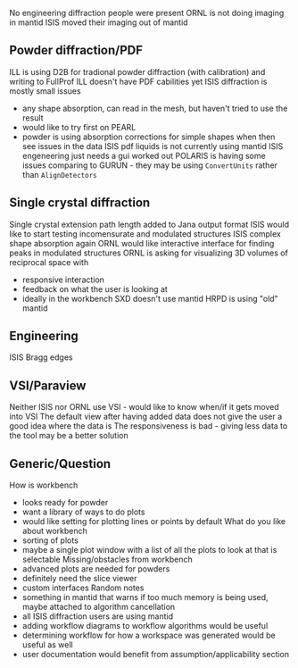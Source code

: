 No engineering diffraction people were present
ORNL is not doing imaging in mantid
ISIS moved their imaging out of mantid

Powder diffraction/PDF
----------------------
ILL is using D2B for tradional powder diffraction (with calibration) and writing to FullProf
ILL doesn't have PDF cabilities yet
ISIS diffraction is mostly small issues
- any shape absorption, can read in the mesh, but haven't tried to use the result
- would like to try first on PEARL
- powder is using absorption corrections for simple shapes when then see issues in the data
ISIS pdf liquids is not currently using mantid
ISIS engeneering just needs a gui worked out
POLARIS is having some issues comparing to GURUN - they may be using `ConvertUnits` rather than `AlignDetectors`
 
Single crystal diffraction
--------------------------
Single crystal extension path length added to Jana output format
ISIS would like to start testing incomensurate and modulated structures
ISIS complex shape absorption again
ORNL would like interactive interface for finding peaks in modulated structures
ORNL is asking for visualizing 3D volumes of reciprocal space with
- responsive interaction
- feedback on what the user is looking at
- ideally in the workbench
SXD doesn't use mantid
HRPD is using "old" mantid

Engineering
-----------
ISIS Bragg edges

VSI/Paraview
------------
Neither ISIS nor ORNL use VSI - would like to know when/if it gets moved into VSI
The default view after having added data does not give the user a good idea where the data is
The responsiveness is bad - giving less data to the tool may be a better solution

Generic/Question
----------------
How is workbench
- looks ready for powder
- want a library of ways to do plots
- would like setting for plotting lines or points by default
What do you like about workbench
- sorting of plots
- maybe a single plot window with a list of all the plots to look at that is selectable
Missing/obstacles from workbench
- advanced plots are needed for powders
- definitely need the slice viewer
- custom interfaces
Random notes
- something in mantid that warns if too much memory is being used, maybe attached to algorithm cancellation
- all ISIS diffraction users are using mantid
- adding workflow diagrams to workflow algorithms would be useful
- determining workflow for how a workspace was generated would be useful as well
- user documentation would benefit from assumption/applicability section
